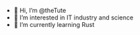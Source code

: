 - 👋 Hi, I’m @theTute
- 👀 I’m interested in IT industry and science
- 🌱 I’m currently learning Rust

<!---
theTute/theTute is a ✨ special ✨ repository because its `README.md` (this file) appears on your GitHub profile.
You can click the Preview link to take a look at your changes.
--->
